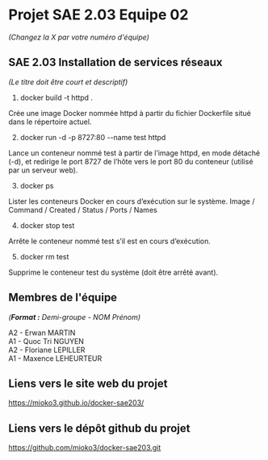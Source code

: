 # Projet SAE 2.03 Equipe 02
_(Changez la X par votre numéro d'équipe)_

##  SAE 2.03    Installation de services réseaux   
_(Le titre doit être court et descriptif)_

1.  docker build -t httpd .

Crée une image Docker nommée httpd à partir du fichier Dockerfile situé dans le répertoire actuel.

2. docker run -d -p 8727:80 --name test httpd

Lance un conteneur nommé test à partir de l’image httpd, en mode détaché (-d), et redirige le port 8727 de l’hôte vers le port 80 du conteneur (utilisé par un serveur web).

3. docker ps 

Lister les conteneurs Docker en cours d’exécution sur le système.
Image / Command / Created / Status / Ports / Names

4. docker stop test

Arrête le conteneur nommé test s’il est en cours d’exécution.

5. docker rm test

Supprime le conteneur test du système (doit être arrêté avant).

## Membres de l'équipe
_(**Format :** Demi-groupe - NOM Prénom)_

A2 - Erwan    MARTIN     
A1 - Quoc Tri NGUYEN     
A2 - Floriane LEPILLER  
A1 - Maxence  LEHEURTEUR 

## Liens vers le site web du projet
https://mioko3.github.io/docker-sae203/

## Liens vers le dépôt github du projet
https://github.com/mioko3/docker-sae203.git



